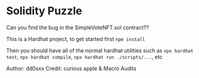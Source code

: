 # Solidity Puzzle

Can you find the bug in the SimpleVoteNFT.sol contract??

This is a Hardhat project, to get started first `npm install`

Then you should have all of the normal hardhat utilities such as `npx hardhat test`, `npx hardhat compile`, `npx hardhat run ./scripts/...`, etc

Author: dd0sxx
Credit: curious apple & Macro Audits
